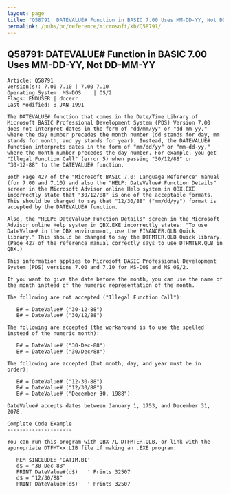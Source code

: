 ```yaml
---
layout: page
title: "Q58791: DATEVALUE# Function in BASIC 7.00 Uses MM-DD-YY, Not DD-MM-YY"
permalink: /pubs/pc/reference/microsoft/kb/Q58791/
---
```


## Q58791: DATEVALUE# Function in BASIC 7.00 Uses MM-DD-YY, Not DD-MM-YY

	Article: Q58791
	Version(s): 7.00 7.10 | 7.00 7.10
	Operating System: MS-DOS    | OS/2
	Flags: ENDUSER | docerr
	Last Modified: 8-JAN-1991
	
	The DATEVALUE# function that comes in the Date/Time Library of
	Microsoft BASIC Professional Development System (PDS) Version 7.00
	does not interpret dates in the form of "dd/mm/yy" or "dd-mm-yy,"
	where the day number precedes the month number (dd stands for day, mm
	stands for month, and yy stands for year). Instead, the DATEVALUE#
	function interprets dates in the form of "mm/dd/yy" or "mm-dd-yy,"
	where the month number precedes the day number. For example, you get
	"Illegal Function Call" (error 5) when passing "30/12/88" or
	"30-12-88" to the DATEVALUE# function.
	
	Both Page 427 of the "Microsoft BASIC 7.0: Language Reference" manual
	(for 7.00 and 7.10) and also the "HELP: DateValue# Function Details"
	screen in the Microsoft Advisor online Help system in QBX.EXE
	incorrectly state that "30/12/88" is one of the acceptable formats.
	This should be changed to say that "12/30/88" ("mm/dd/yy") format is
	accepted by the DATEVALUE# function.
	
	Also, the "HELP: DateValue# Function Details" screen in the Microsoft
	Advisor online Help system in QBX.EXE incorrectly states: "To use
	DateValue# in the QBX environment, use the FINANCER.QLB Quick
	library." This should be changed to say the DTFMTER.QLB Quick library.
	(Page 427 of the reference manual correctly says to use DTFMTER.QLB in
	QBX.)
	
	This information applies to Microsoft BASIC Professional Development
	System (PDS) versions 7.00 and 7.10 for MS-DOS and MS OS/2.
	
	If you want to give the date before the month, you can use the name of
	the month instead of the numeric representation of the month.
	
	The following are not accepted ("Illegal Function Call"):
	
	   B# = DateValue# ("30-12-88")
	   B# = DateValue# ("30/12/88")
	
	The following are accepted (the workaround is to use the spelled
	instead of the numeric month):
	
	   B# = DateValue# ("30-Dec-88")
	   B# = DateValue# ("30/Dec/88")
	
	The following are accepted (but month, day, and year must be in
	order):
	
	   B# = DateValue# ("12-30-88")
	   B# = DateValue# ("12/30/88")
	   B# = DateValue# ("December 30, 1988")
	
	DateValue# accepts dates between January 1, 1753, and December 31,
	2078.
	
	Complete Code Example
	---------------------
	
	You can run this program with QBX /L DTFMTER.QLB, or link with the
	appropriate DTFMTxx.LIB file if making an .EXE program:
	
	   REM $INCLUDE: 'DATIM.BI'
	   d$ = "30-Dec-88"
	   PRINT DateValue#(d$)   ' Prints 32507
	   d$ = "12/30/88"
	   PRINT DateValue#(d$)   ' Prints 32507
